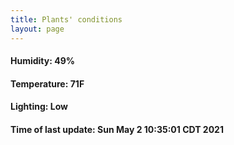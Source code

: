 ```yaml
---
title: Plants' conditions
layout: page
---
```



#### Humidity: 49%
#### Temperature: 71F
#### Lighting: Low
#### Time of last update: Sun May  2 10:35:01 CDT 2021
